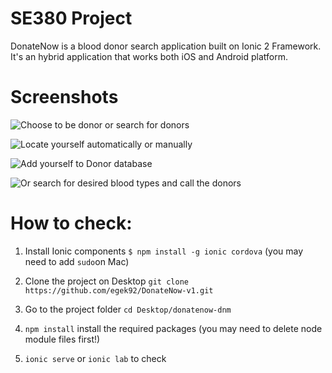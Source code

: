 # SE380 Project 

DonateNow is a blood donor search application built on Ionic 2 Framework. It's an hybrid application that works both iOS and Android platform.

# Screenshots

![Choose to be donor or search for donors](https://s30.postimg.org/3mgfkuc75/Ekran_Resmi_2017-06-01_23.42.43.png)

![Locate yourself automatically or manually](https://s30.postimg.org/itwf5741t/Ekran_Resmi_2017-06-01_23.43.12.png)

![Add yourself to Donor database](https://s30.postimg.org/go24ap0ld/Ekran_Resmi_2017-06-01_23.44.12.png)

![Or search for desired blood types and call the donors](https://s30.postimg.org/95edobjup/Ekran_Resmi_2017-06-01_23.46.18.png)



# How to check:

1) Install Ionic components `$ npm install -g ionic cordova` (you may need to add `sudo`on Mac)

2) Clone the project on Desktop `git clone https://github.com/egek92/DonateNow-v1.git`

3) Go to the project folder `cd Desktop/donatenow-dnm`

4) `npm install` install the required packages (you may need to delete node module files first!)

5) `ionic serve` or `ionic lab` to check
